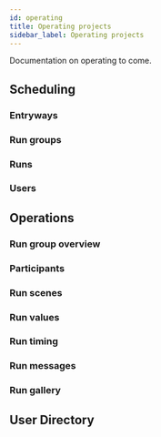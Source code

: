 ```yaml
---
id: operating
title: Operating projects
sidebar_label: Operating projects
---
```


Documentation on operating to come.

## Scheduling

### Entryways

### Run groups

### Runs

### Users

## Operations

### Run group overview

### Participants

### Run scenes

### Run values

### Run timing

### Run messages

### Run gallery

## User Directory
